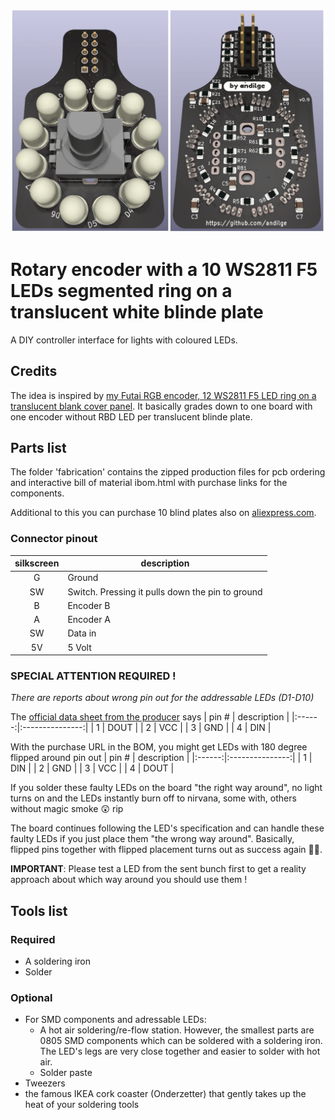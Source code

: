 ![The PCB](https://github.com/andilge/Futai-Encoder-WS2811-ring/blob/main/images/front-and-back.png?raw=true)

# Rotary encoder with a 10 WS2811 F5 LEDs segmented ring on a translucent white blinde plate
A DIY controller interface for lights with coloured LEDs.

## Credits
The idea is inspired by [my Futai RGB encoder, 12 WS2811 F5 LED ring on a translucent blank cover panel](https://github.com/andilge/Futai-Encoder-WS2811-ring "my FFutai RGB encoder, 12 WS2811 F5 LED ring on a translucent blank cover panel"). It basically grades down to one board with one encoder without RBD LED per translucent blinde plate.

## Parts list
The folder 'fabrication' contains the zipped production files for pcb ordering and interactive bill of material ibom.html with purchase links for the components.

Additional to this you can purchase 10 blind plates also on [aliexpress.com](https://www.aliexpress.com/item/32884601740.html "aliexpress.com").

### Connector pinout
| silkscreen | description                                      |
|:----------:|--------------------------------------------------|
| G          | Ground                                           |
| SW         | Switch. Pressing it pulls down the pin to ground |
| B          | Encoder B                                        |
| A          | Encoder A                                        |
| SW         | Data in                                          |
| 5V         | 5 Volt                                           |


### SPECIAL ATTENTION REQUIRED !
*There are reports about wrong pin out for the addressable LEDs (D1-D10)*

The [official data sheet from the producer](http://cn.world-semi.com/DownLoadFile/98 "official data sheet from the producer") says
|  pin # |   description   |
|:------:|:---------------:|
|   1    |       DOUT      |
|   2    |       VCC       |
|   3    |       GND       |
|   4    |       DIN       |


With the purchase URL in the BOM, you might get LEDs with 180 degree flipped around pin out
|  pin # |   description   |
|:------:|:---------------:|
|   1    |       DIN       |
|   2    |       GND       |
|   3    |       VCC       |
|   4    |       DOUT      |

If you solder these faulty LEDs on the board "the right way around", no light turns on and the LEDs instantly burn off to nirvana, some with, others without magic smoke :astonished: rip

The board continues following the LED's specification and can handle these faulty LEDs if you just place them "the wrong way around". Basically, flipped pins together with flipped placement turns out as success again :man_facepalming:.

**IMPORTANT**: Please test a LED from the sent bunch first to get a reality approach about which way around you should use them !

## Tools list
### Required
- A soldering iron
- Solder

### Optional
- For SMD components and adressable LEDs:
  - A hot air soldering/re-flow station. However, the smallest parts are 0805 SMD components which can be soldered with a soldering iron. The LED's legs are very close together and easier to solder with hot air.
  - Solder paste
- Tweezers
- the famous IKEA cork coaster (Onderzetter) that gently takes up the heat of your soldering tools

